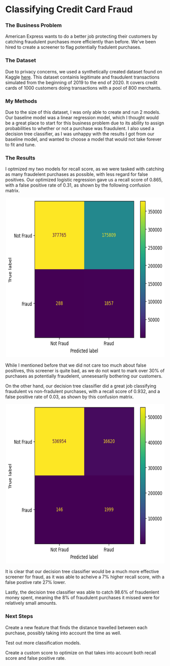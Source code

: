 # Classifying Credit Card Fraud

### The Business Problem

American Express wants to do a better job protecting their customers by catching fraudulent purchases more efficiently than before. We've been hired to create a screener to flag potentially fradulent purchases.


### The Dataset

Due to privacy concerns, we used a synthetically created dataset found on Kaggle [here](https://www.kaggle.com/datasets/kartik2112/fraud-detection). This dataset containis legitimate and fraudulent transactions simulated from the beginning of 2019 to the end of 2020. It covers credit cards of 1000 customers doing transactions with a pool of 800 merchants.

### My Methods

Due to the size of this dataset, I was only able to create and run 2 models. Our baseline model was a linear regression model, which I thought would be a great place to start for this business problem due to its ability to assign probabilities to whether or not a purchase was fraudulent. I also used a decision tree classifier, as I was unhappy with the results I got from our baseline model, and wanted to choose a model that would not take forever to fit and tune.

### The Results

I optmized my two models for recall score, as we were tasked with catching as many fraudelent purchases as possible, with less regard for false positives. Our optimized logistic regression gave us a recall score of 0.865, with a false positive rate of 0.31, as shown by the following confusion matrix. 
<p align="center">
  <img src = images/ConfusionMatrixLogReg.png width="500" height="500">
</p>
While I mentioned before that we did not care too much about false positives, this screener is quite bad, as we do not want to mark over 30% of purchases as potentially fraudelent, unnesesarily bothering our customers.

On the other hand, our decision tree classifier did a great job classifying fraudulent vs non-fradulent purchases, with a recall score of 0.932, and a false positive rate of 0.03, as shown by this confusion matrix. 

<p align="center">
  <img src = images/ConfusionMatrixDT.png width="500" height="500">
</p>

It is clear that our decision tree classifier would be a much more effective screener for fraud, as it was able to acheive a 7% higher recall score, with a false postive rate 27% lower.

Lastly, the decision tree classifier was able to catch 98.6% of fraudenlent money spent, meaning the 8% of fraudulent purchases it missed were for relatively small amounts.

### Next Steps

Create a new feature that finds the distance travelled between each purchase, possibly taking into account the time as well.

Test out more classification models.

Create a custom score to optimize on that takes into account both recall score and false positive rate.
